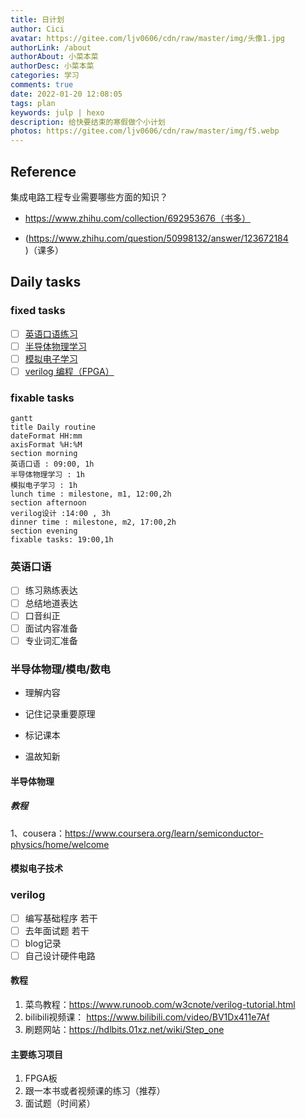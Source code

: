 ```yaml
---
title: 日计划
author: Cici
avatar: https://gitee.com/ljv0606/cdn/raw/master/img/头像1.jpg
authorLink: /about
authorAbout: 小菜本菜
authorDesc: 小菜本菜
categories: 学习
comments: true
date: 2022-01-20 12:08:05
tags: plan
keywords: julp | hexo
description: 给快要结束的寒假做个小计划
photos: https://gitee.com/ljv0606/cdn/raw/master/img/f5.webp
---
```




## Reference

集成电路工程专业需要哪些方面的知识？

- https://www.zhihu.com/collection/692953676（书多）

- (https://www.zhihu.com/question/50998132/answer/123672184)（课多）

## Daily tasks

### fixed tasks

- [ ] [英语口语练习](#英语口语)
- [ ] [半导体物理学习](#半导体物理)
- [ ] [模拟电子学习](#模拟电子技术)
- [ ] [verilog 编程（FPGA）](#verilog)

### fixable tasks

```mermaid
gantt 
title Daily routine 
dateFormat HH:mm
axisFormat %H:%M
section morning 
英语口语 : 09:00, 1h 
半导体物理学习 : 1h
模拟电子学习 : 1h
lunch time : milestone, m1, 12:00,2h
section afternoon 
verilog设计 :14:00 , 3h
dinner time : milestone, m2, 17:00,2h
section evening 
fixable tasks: 19:00,1h 
```

### 英语口语

- [ ] 练习熟练表达
- [ ] 总结地道表达
- [ ] 口音纠正
- [ ] 面试内容准备
- [ ] 专业词汇准备

### 半导体物理/模电/数电

- 理解内容

- 记住记录重要原理

- 标记课本

- 温故知新

#### 半导体物理

##### 教程

1、cousera：https://www.coursera.org/learn/semiconductor-physics/home/welcome

#### 模拟电子技术

### verilog

- [ ] 编写基础程序  若干
- [ ] 去年面试题  若干
- [ ] blog记录
- [ ] 自己设计硬件电路

#### 教程

1. 菜鸟教程：https://www.runoob.com/w3cnote/verilog-tutorial.html
2. bilibili视频课： https://www.bilibili.com/video/BV1Dx411e7Af
3. 刷题网站：https://hdlbits.01xz.net/wiki/Step_one

#### 主要练习项目

1. FPGA板
2. 跟一本书或者视频课的练习（推荐）
3. 面试题（时间紧）
